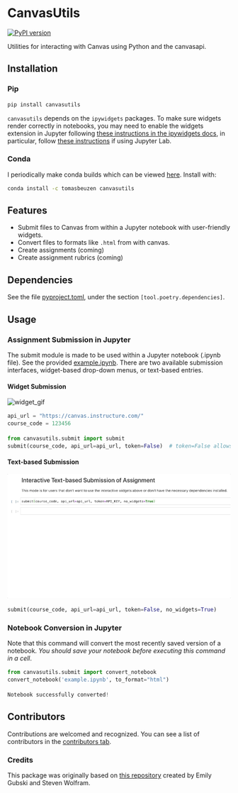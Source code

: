 # CanvasUtils
[![PyPI version](https://badge.fury.io/py/canvasutils.svg)](https://badge.fury.io/py/canvasutils)

Utilities for interacting with Canvas using Python and the canvasapi.

## Installation


### Pip

```bash
pip install canvasutils
```

`canvasutils` depends on the `ipywidgets` packages. To make sure widgets render correctly in notebooks, you may need to enable the widgets extension in Jupyter following [these instructions in the ipywidgets docs](https://ipywidgets.readthedocs.io/en/latest/user_install.html#installation), in particular, follow [these instructions](https://ipywidgets.readthedocs.io/en/latest/user_install.html#installing-the-jupyterlab-extension) if using Jupyter Lab.

### Conda

I periodically make conda builds which can be viewed [here](https://anaconda.org/TomasBeuzen/canvasutils). Install with:

```sh
conda install -c tomasbeuzen canvasutils
```

## Features

- Submit files to Canvas from within a Jupyter notebook with user-friendly widgets.
- Convert files to formats like `.html` from with canvas.
- Create assignments (coming)
- Create assignment rubrics (coming)

## Dependencies

See the file [pyproject.toml](pyproject.toml), under the section `[tool.poetry.dependencies]`.

## Usage

### Assignment Submission in Jupyter

The submit module is made to be used within a Jupyter notebook (.ipynb file). See the provided [example.ipynb](example.ipynb). There are two available submission interfaces, widget-based drop-down menus, or text-based entries.

#### Widget Submission

![widget_gif](docs/img/canvasutils_widget.gif)

```python
api_url = "https://canvas.instructure.com/"
course_code = 123456

from canvasutils.submit import submit
submit(course_code, api_url=api_url, token=False)  # token=False allows you to enter token interactively
```

#### Text-based Submission

![text_gif](docs/img/canvasutils_text.gif)

```python
submit(course_code, api_url=api_url, token=False, no_widgets=True)
```

### Notebook Conversion in Jupyter

Note that this command will convert the most recently saved version of a notebook. *You should save your notebook before executing this command in a cell*.

```python
from canvasutils.submit import convert_notebook
convert_notebook('example.ipynb', to_format="html")

Notebook successfully converted!
```

## Contributors

Contributions are welcomed and recognized. You can see a list of contributors in the [contributors tab](https://github.com/TomasBeuzen/canvasutils/graphs/contributors).

### Credits

This package was originally based on [this repository](https://github.com/eagubsi/JupyterCanvasSubmit) created by Emily Gubski and Steven Wolfram.
